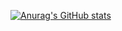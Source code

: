 [![Anurag's GitHub stats](https://github-readme-stats.vercel.app/api?username=juanpchica)](https://github.com/anuraghazra/github-readme-stats)
